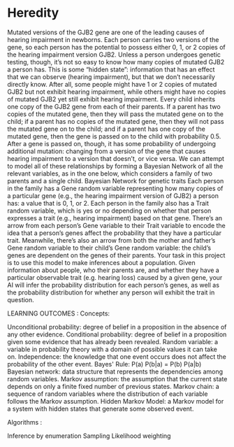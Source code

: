 # Heredity
Mutated versions of the GJB2 gene are one of the leading causes of hearing impairment in newborns. Each person carries two versions of the gene, so each person has the potential to possess either 0, 1, or 2 copies of the hearing impairment version GJB2. Unless a person undergoes genetic testing, though, it’s not so easy to know how many copies of mutated GJB2 a person has. This is some “hidden state”: information that has an effect that we can observe (hearing impairment), but that we don’t necessarily directly know. After all, some people might have 1 or 2 copies of mutated GJB2 but not exhibit hearing impairment, while others might have no copies of mutated GJB2 yet still exhibit hearing impairment.  Every child inherits one copy of the GJB2 gene from each of their parents. If a parent has two copies of the mutated gene, then they will pass the mutated gene on to the child; if a parent has no copies of the mutated gene, then they will not pass the mutated gene on to the child; and if a parent has one copy of the mutated gene, then the gene is passed on to the child with probability 0.5. After a gene is passed on, though, it has some probability of undergoing additional mutation: changing from a version of the gene that causes hearing impairment to a version that doesn’t, or vice versa.  We can attempt to model all of these relationships by forming a Bayesian Network of all the relevant variables, as in the one below, which considers a family of two parents and a single child.  Bayesian Network for genetic traits  Each person in the family has a Gene random variable representing how many copies of a particular gene (e.g., the hearing impairment version of GJB2) a person has: a value that is 0, 1, or 2. Each person in the family also has a Trait random variable, which is yes or no depending on whether that person expresses a trait (e.g., hearing impairment) based on that gene. There’s an arrow from each person’s Gene variable to their Trait variable to encode the idea that a person’s genes affect the probability that they have a particular trait. Meanwhile, there’s also an arrow from both the mother and father’s Gene random variable to their child’s Gene random variable: the child’s genes are dependent on the genes of their parents.  Your task in this project is to use this model to make inferences about a population. Given information about people, who their parents are, and whether they have a particular observable trait (e.g. hearing loss) caused by a given gene, your AI will infer the probability distribution for each person’s genes, as well as the probability distribution for whether any person will exhibit the trait in question.

LEARNING OUTCOMES :
Concepts:

Unconditional probability: degree of belief in a proposition in the absence of any other evidence.
Conditional probability: degree of belief in a proposition given some evidence that has already been revealed.
Random variable: a variable in probability theory with a domain of possible values it can take on.
Independence: the knowledge that one event occurs does not affect the probability of the other event.
Bayes' Rule: P(a) P(b|a) = P(b) P(a|b)
Bayesian network: data structure that represents the dependencies among random variables.
Markov assumption: the assumption that the current state depends on only a finite fixed number of previous states.
Markov chain: a sequence of random variables where the distribution of each variable follows the Markov assumption.
Hidden Markov Model: a Markov model for a system with hidden states that generate some observed event.

Algorithms :

Inference by enumeration
Sampling
Likelihood weighting
